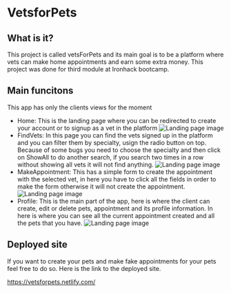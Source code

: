 # VetsforPets
## What is it?
This project is called vetsForPets and its main goal is to be a platform where vets can make home appointments and earn some extra money. This project was done for third module at Ironhack bootcamp. 

## Main funcitons
This app has only the clients views for the moment
- Home: This is the landing page where you can be redirected to create your account or to signup as a vet in the platform
![Landing page image](https://res.cloudinary.com/dxxdamndt/image/upload/v1583877591/Screen_Shot_2020-03-10_at_3.59.37_PM_bbfpdm.png)
- FindVets: In this page you can find the vets signed up in the platform and you can filter them by specialty, usign the radio button on top. Because of some bugs you need to choose the specialty and then click on ShowAll to do another search, if you search two times in a row without showing all vets it will not find anything.
![Landing page image](https://res.cloudinary.com/dxxdamndt/image/upload/v1583878099/Screen_Shot_2020-03-10_at_4.04.14_PM_lmjtkk.png)
- MakeAppointment: This has a simple form to create the appointment with the selected vet, in here you have to click all the fields in order to make the form otherwise it will not create the appointment.
![Landing page image](https://res.cloudinary.com/dxxdamndt/image/upload/v1583878204/Screen_Shot_2020-03-10_at_4.09.52_PM_maa7pj.png)
- Profile: This is the main part of the app, here is where the client can create, edit or delete pets, appointment and its profile information. In here is where you can see all the current appointment created and all the pets that you have.
![Landing page image](https://res.cloudinary.com/dxxdamndt/image/upload/v1583878256/Screen_Shot_2020-03-10_at_4.10.46_PM_zsyst0.png)
 
 ## Deployed site
If you want to create your pets and make fake appointments for your pets feel free to do so. Here is the link to the deployed site.

https://vetsforpets.netlify.com/

